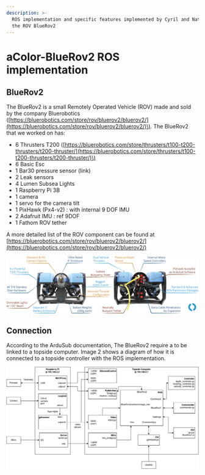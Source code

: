 ```yaml
---
description: >-
  ROS implementation and specific features implemented by Cyril and Nathan for
  the ROV BlueRov2
---
```


# aColor-BlueRov2 ROS implementation

## BlueRov2 

The BlueRov2 is a small Remotely Operated Vehicle \(ROV\) made and sold by the company Bluerobotics \([https://bluerobotics.com/store/rov/bluerov2/bluerov2/](https://bluerobotics.com/store/rov/bluerov2/bluerov2/)\). The BlueRov2 that we worked on has:

* 6 Thrusters T200 \([https://bluerobotics.com/store/thrusters/t100-t200-thrusters/t200-thruster/](https://bluerobotics.com/store/thrusters/t100-t200-thrusters/t200-thruster/)\)
* 6 Basic Esc
* 1 Bar30 pressure sensor \(link\) 
* 2 Leak sensors
* 4 Lumen Subsea Lights
* 1 Raspberry Pi 3B
* 1 camera
* 1 servo for the camera tilt
* 1 PixHawk \(Px4-v2\) : with internal 9 DOF IMU
* 2 Adafruit IMU : ref 9DOF
* 1 Fathom ROV tether

A more detailed list of the ROV component can be found at [https://bluerobotics.com/store/rov/bluerov2/bluerov2/](https://bluerobotics.com/store/rov/bluerov2/bluerov2/)

![Image 1 : Overview of the BlueRov2](.gitbook/assets/bluerov2-features-small.png)

## Connection

According to the ArduSub documentation, The BlueRov2 require a to be linked to a topside computer. Image 2 shows a diagram of how it is connected to a topside controller with the ROS implementation.

![Image 2 : Overview of the BlueRov2 connections](.gitbook/assets/acolorbluerov2softdiagram.png)

